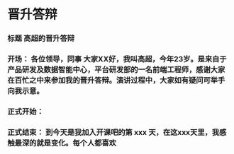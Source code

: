 # 晋升答辩

### 标题  高超的晋升答辩
### 开场： 各位领导，同事 大家XX好，我叫高超，今年23岁。是来自于产品研发及数据智能中心，平台研发部的一名前端工程师，感谢大家在百忙之中来参加我的晋升答辩。演讲过程中，大家如有疑问可举手向我示意。


### 正式开始：



### 正式结束： 到今天是我加入开课吧的第 xxx 天，在这xxx天里，我感触最深的就是变化。每个人都喜欢